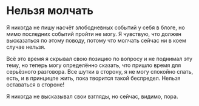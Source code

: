 # Нельзя молчать

Я никогда не пишу насчёт злободневных событий у себя в блоге, но мимо последних событий пройти не могу. Я чувствую, что должен высказаться по этому поводу, потому что молчать сейчас ни в коем случае нельзя.

Всё это время я скрывал свою позицию по вопросу и не поднимал эту тему, но теперь могу определённо сказать, что пришло время для серьёзного разговора. Все шутки в сторону, я не могу спокойно спать, есть, и в принцицпе жить, пока творится такой беспредел. Нельзя оставаться в стороне!

Я никогда не высказывал свои взгляды, но сейчас, видимо, пора.
